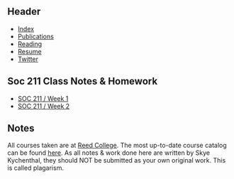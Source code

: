 ## Header

- [Index](/)
- [Publications](/pub_temp)
- [Reading](/reading)
- [Resume](/resume.pdf)
- [Twitter](https://www.twitter.com/skymochi64)

## Soc 211 Class Notes & Homework

- [SOC 211 / Week 1](Week1)
- [SOC 211 / Week 2](Week2)

## Notes

All courses taken are at [Reed College](https://www.reed.edu). The most up-to-date course catalog can be found [here](https://www.reed.edu/catalog/). As all notes & work done here are written by Skye Kychenthal, they should NOT be submitted as your own original work. This is called plagarism.

<!-- Last updated 2022-09-07 using a [static site generation script](https://github.com/SkyMocha/skymocha.github.io/blob/main/update.py) -->
